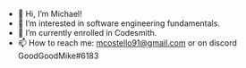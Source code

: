 - 👋 Hi, I’m Michael!
- 👀 I’m interested in software engineering fundamentals.
- 🌱 I’m currently enrolled in Codesmith.
- 📫 How to reach me: mcostello91@gmail.com or on discord GoodGoodMike#6183

<!---
neighbor-peace/neighbor-peace is a ✨ special ✨ repository because its `README.md` (this file) appears on your GitHub profile.
You can click the Preview link to take a look at your changes.
--->
